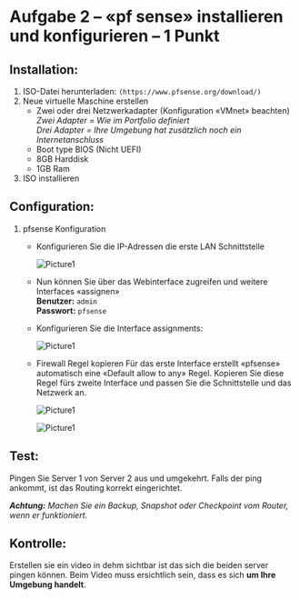 # Aufgabe 2 – «pf sense» installieren und konfigurieren – 1 Punkt
## Installation:
1. ISO-Datei herunterladen: `(https://www.pfsense.org/download/)`
1. Neue virtuelle Maschine erstellen
    - Zwei oder drei Netzwerkadapter (Konfiguration «VMnet» beachten)</br>
      *Zwei Adapter = Wie im Portfolio definiert* </br>
      *Drei Adapter = Ihre Umgebung hat zusätzlich noch ein Internetanschluss*
    - Boot type BIOS (Nicht UEFI)
    - 8GB Harddisk
    - 1GB Ram
1. ISO installieren
## Configuration:
1. pfsense Konfiguration
    - Konfigurieren Sie die IP-Adressen die erste LAN Schnittstelle
    
        ![Picture1](./bilder/router/01.png)

    - Nun können Sie über das Webinterface zugreifen und weitere Interfaces «assignen»</br>
        **Benutzer:** `admin`</br>
        **Passwort:** `pfsense`

    - Konfigurieren Sie die Interface assignments:
    
        ![Picture1](./bilder/router/02.png)

    - Firewall Regel kopieren
        Für das erste Interface erstellt «pfsense» automatisch eine «Default allow to any» Regel. Kopieren Sie diese Regel fürs zweite Interface und passen Sie die Schnittstelle und das Netzwerk an.

        ![Picture1](./bilder/router/03.png)

        ![Picture1](./bilder/router/04.png)


## Test:
Pingen Sie Server 1 von Server 2 aus und umgekehrt. Falls der ping ankommt, ist das Routing korrekt eingerichtet. 

***Achtung:** Machen Sie ein Backup, Snapshot oder Checkpoint vom Router, wenn er funktioniert.*


## Kontrolle:
Erstellen sie ein video in dehm sichtbar ist das sich die beiden server pingen können. Beim Video muss ersichtlich sein, dass es sich **um Ihre Umgebung handelt**.